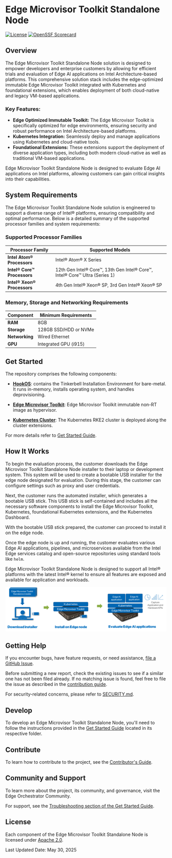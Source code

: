 # Edge Microvisor Toolkit Standalone Node

[![License](https://img.shields.io/badge/License-Apache%202.0-blue.svg)](https://opensource.org/licenses/Apache-2.0)
[![OpenSSF Scorecard](https://api.scorecard.dev/projects/github.com/open-edge-platform/edge-microvisor-toolkit-standalone-node/badge)](https://scorecard.dev/viewer/?uri=github.com/open-edge-platform/edge-microvisor-toolkit-standalone-node)

## Overview

The Edge Microvisor Toolkit Standalone Node solution is designed to empower developers and enterprise customers by allowing for efficient trials and evaluation of Edge AI applications on Intel Architecture-based platforms. This comprehensive solution stack includes the edge-optimized immutable Edge Microvisor Toolkit integrated with Kubernetes and foundational extensions, which enables deployment of both cloud-native and legacy VM-based applications.

### Key Features:

- **Edge Optimized Immutable Toolkit:** The Edge Microvisor Toolkit is specifically optimized for edge environments, ensuring security and robust
performance on Intel Architecture-based platforms.
- **Kubernetes Integration:** Seamlessly deploy and manage applications using Kubernetes and cloud-native tools.
- **Foundational Extensions:** These extensions support the deployment of diverse application types, including both modern cloud-native as well as traditional VM-based applications.

Edge Microvisor Toolkit Standalone Node is designed to evaluate Edge AI applications on Intel platforms, allowing customers can gain critical insights into their capabilities. 

## System Requirements

The Edge Microvisor Toolkit Standalone Node solution is engineered to support a diverse range of Intel® platforms, ensuring compatibility and optimal performance. Below is a detailed summary of the supported processor families and system requirements:

### Supported Processor Families

| Processor Family            | Supported Models                                                                |
|-----------------------------|---------------------------------------------------------------------------------|
| **Intel Atom® Processors**  | Intel® Atom® X Series                                                           |
| **Intel® Core™ Processors** | 12th Gen Intel® Core™, 13th Gen Intel® Core™, Intel® Core™ Ultra (Series 1)     |
| **Intel® Xeon® Processors** | 4th Gen Intel® Xeon® SP, 3rd Gen Intel® Xeon® SP                                |

### Memory, Storage and Networking Requirements

| Component      | Minimum Requirements           |
|----------------|--------------------------------|
| **RAM**        | 8GB                            |
| **Storage**    | 128GB SSD/HDD or NVMe          |
| **Networking** | Wired Ethernet                 |
| **GPU**        | Integrated GPU (i915)          |

## Get Started

The repository comprises the following components:

* [**HookOS**](standalone-node/hook_os/): contains the Tinkerbell Installation Environment for bare-metal. It runs in-memory, installs operating system, and handles deprovisioning.

* [**Edge Microvisor Toolkit**](standalone-node/host_os/): Edge Microvisor Toolkit immutable non-RT image as  hypervisor.

* [**Kubernetes Cluster**](standalone-node/cluster_installers): The Kubernetes RKE2 cluster is deployed along the cluster extensions.

For more details refer to [Get Started Guide](standalone-node/docs/user-guide/Get-Started-Guide.md).

## How It Works

To begin the evaluation process, the customer downloads the Edge Microvisor Toolkit Standalone Node installer to their laptop or development system. This system will be used to create a bootable USB installer for the edge node designated for evaluation. During this stage, the customer can configure settings such as proxy and user credentials.

Next, the customer runs the automated installer, which generates a bootable USB stick. This USB stick is self-contained and includes all the necessary software components to install the Edge Microvisor Toolkit, Kubernetes, foundational Kubernetes extensions, and the Kubernetes Dashboard.

With the bootable USB stick prepared, the customer can proceed to install it on the edge node.

Once the edge node is up and running, the customer evaluates various Edge AI applications, pipelines, and microservices available from the Intel Edge services catalog and open-source repositories using standard tools like `helm`.

Edge Microvisor Toolkit Standalone Node is designed to support all Intel® platforms with the latest Intel® kernel to ensure all features are exposed and available for application and workloads.

![How it works](standalone-node/images/howitworks.png)  

## Getting Help

If you encounter bugs, have feature requests, or need assistance,
[file a GitHub Issue](https://github.com/open-edge-platform/edge-microvisor-toolkit-standalone-node/issues).

Before submitting a new report, check the existing issues to see if a similar one has not
been filed already. If no matching issue is found, feel free to file the issue as described
in the [contribution guide](./contribution.md).

For security-related concerns, please refer to [SECURITY.md](./SECURITY.md).

## Develop

To develop an Edge Microvisor Toolkit Standalone Node, you'll need to follow the instructions provided in the [Get Started Guide](standalone-node/docs/user-guide/Get-Started-Guide.md) located in its respective folder.

## Contribute

To learn how to contribute to the project, see the [Contributor's Guide](standalone-node/docs/contribution.md).

## Community and Support

To learn more about the project, its community, and governance, visit the Edge Orchestrator Community.

For support, see the [Troubleshooting section of the Get Started Guide](standalone-node/docs/user-guide/Get-Started-Guide.md#troubleshooting).

## License

Each component of the Edge Microvisor Toolkit Standalone Node is licensed under [Apache 2.0][apache-license].

Last Updated Date: May 30, 2025

[apache-license]: https://www.apache.org/licenses/LICENSE-2.0
